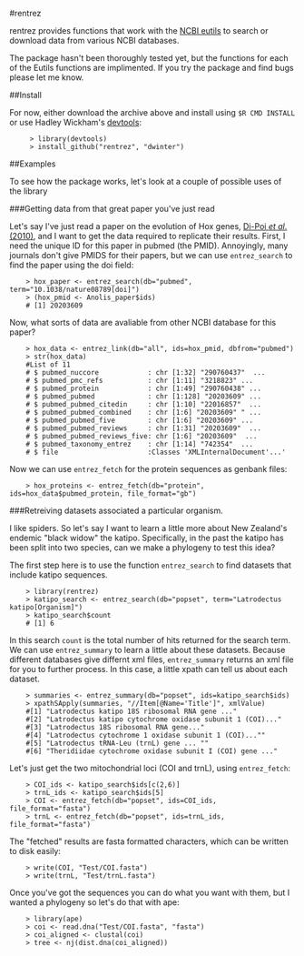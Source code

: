 #rentrez

rentrez provides functions that work with the [NCBI eutils](http://www.ncbi.nlm.nih.gov/books/NBK25500/) 
to search or download data from various NCBI databases. 

The package hasn't been thoroughly tested yet, but the functions for each of 
the Eutils functions are implimented. If you try the package and find bugs
please let me know.

##Install

For now, either download the archive above and install using `$R CMD INSTALL`
or use Hadley Wickham's [devtools](https://github.com/hadley/devtools):
     
         > library(devtools)
         > install_github("rentrez", "dwinter")

##Examples

To see how the package works, let's look at a couple of possible uses of the 
library

###Getting data from that great paper you've just read

Let's say I've just read a paper on the evolution of Hox genes,
[Di-Poi _et al_. (2010)](dx.doi.org/10.1038/nature08789), and I want to get the
data required to replicate their results. First, I need the unique ID for this
paper in pubmed (the PMID). Annoyingly, many journals don't give PMIDS for their
papers, but we can use `entrez_search` to find the paper using the doi field:

  
        > hox_paper <- entrez_search(db="pubmed", term="10.1038/nature08789[doi]")
        > (hox_pmid <- Anolis_paper$ids)
        # [1] 20203609

Now, what sorts of data are avaliable from other NCBI database for this paper?

        > hox_data <- entrez_link(db="all", ids=hox_pmid, dbfrom="pubmed")
        > str(hox_data)
        #List of 11
        # $ pubmed_nuccore            : chr [1:32] "290760437"  ...
        # $ pubmed_pmc_refs           : chr [1:11] "3218823" ...
        # $ pubmed_protein            : chr [1:49] "290760438" ...
        # $ pubmed_pubmed             : chr [1:128] "20203609" ...
        # $ pubmed_pubmed_citedin     : chr [1:10] "22016857"  ...
        # $ pubmed_pubmed_combined    : chr [1:6] "20203609" " ...
        # $ pubmed_pubmed_five        : chr [1:6] "20203609" ...
        # $ pubmed_pubmed_reviews     : chr [1:31] "20203609"  ...
        # $ pubmed_pubmed_reviews_five: chr [1:6] "20203609"  ...
        # $ pubmed_taxonomy_entrez    : chr [1:14] "742354"  ...
        # $ file                      :Classes 'XMLInternalDocument'...'

Now we can use `entrez_fetch` for the protein sequences as genbank files:
 
        > hox_proteins <- entrez_fetch(db="protein", ids=hox_data$pubmed_protein, file_format="gb")



###Retreiving datasets associated a particular organism.

I like spiders. So let's say I want to learn a little more about New Zealand's
endemic "black widow" the katipo. Specifically, in the past the katipo has 
been split into two species, can we make a phylogeny to test this idea?

The first step here is to use the function `entrez_search` to find datasets
that include katipo sequences.

        > library(rentrez)
        > katipo_search <- entrez_search(db="popset", term="Latrodectus katipo[Organism]")
        > katipo_search$count
        # [1] 6

In this search `count` is the total number of hits returned for the search term.
We can use `entrez_summary` to learn a little about these datasets. Because 
different databases give differnt xml files, `entrez_summary` returns an xml 
file for you to further process. In this case, a little xpath can tell us about
each dataset.

        > summaries <- entrez_summary(db="popset", ids=katipo_search$ids)
        > xpathSApply(summaries, "//Item[@Name='Title']", xmlValue)
        #[1] "Latrodectus katipo 18S ribosomal RNA gene ..."
        #[2] "Latrodectus katipo cytochrome oxidase subunit 1 (COI)..."
        #[3] "Latrodectus 18S ribosomal RNA gene..."
        #[4] "Latrodectus cytochrome 1 oxidase subunit 1 (COI)...""
        #[5] "Latrodectus tRNA-Leu (trnL) gene ... ""                                               
        #[6] "Theridiidae cytochrome oxidase subunit I (COI) gene ..."

Let's just get the two mitochondrial loci (COI and trnL), using `entrez_fetch`:

        > COI_ids <- katipo_search$ids[c(2,6)]
        > trnL_ids <- katipo_search$ids[5]
        > COI <- entrez_fetch(db="popset", ids=COI_ids, file_format="fasta")
        > trnL <- entrez_fetch(db="popset", ids=trnL_ids, file_format="fasta")

The "fetched" results are fasta formatted characters, which can be written
to disk easily:

        > write(COI, "Test/COI.fasta")      
        > write(trnL, "Test/trnL.fasta")

Once you've got the sequences you can do what you want with them, but I wanted 
a phylogeny so let's do that with ape:

        > library(ape)
        > coi <- read.dna("Test/COI.fasta", "fasta")
        > coi_aligned <- clustal(coi)
        > tree <- nj(dist.dna(coi_aligned))

